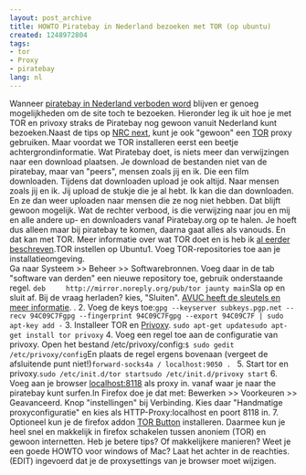```yaml
---
layout: post_archive
title: HOWTO Piratebay in Nederland bezoeken met TOR (op ubuntu)
created: 1248972804
tags:
- tor
- Proxy
- piratebay
lang: nl
---
```

Wanneer [piratebay in Nederland verboden word](http://www.scribd.com/doc/17846197/Vonnis-rechter-The-Pirate-Bay) blijven er genoeg mogelijkheden om de site toch te bezoeken. Hieronder leg ik uit hoe je met TOR en privoxy straks de Piratebay nog gewoon vanuit Nederland kunt bezoeken.<!--break-->Naast de tips op [NRC next](http://www.nrcnext.nl/blog/tag/proxy/), kunt je ook "gewoon" een [TOR]() proxy gebruiken. Maar voordat we TOR installeren eerst een beetje achtergrondinformatie. Wat Piratebay doet, is niets meer dan verwijzingen naar een download plaatsen. Je download de bestanden niet van de piratebay, maar van "peers", mensen zoals jij en ik. Die een film downloaden. Tijdens dat downloaden upload je ook altijd. Naar mensen zoals jij en ik. Jij upload de stukje die je al hebt. Ik kan die dan downloaden. En ze dan weer uploaden naar mensen die ze nog niet hebben. Dat blijft gewoon mogelijk. Wat de rechter verbood, is die verwijzing naar jou en mij en alle andere up- en downloaders vanaf Piratebay.org op te halen. Je hoeft dus alleen maar bij piratebay te komen, daarna gaat alles als vanouds. En dat kan met TOR. Meer informatie over wat TOR doet en is heb ik [al eerder beschreven](http://bler.webschuur.com/websites_veiliger_maken_met_privoxy).TOR instellen op Ubuntu1. Voeg TOR-repositories toe aan je installatieomgeving. <br />Ga naar Systeem >> Beheer >> Softwarebronnen. Voeg daar in de tab "software van derden" een nieuwe repository toe, gebruik onderstaande regel.   ``deb     http://mirror.noreply.org/pub/tor jaunty main``Sla op en sluit af. Bij de vraag herladen? kies, "Sluiten". [AVUC heeft de sleutels en meer informatie](http://www.avuc.nl/2009/05/04/tor-on-ubuntu-904/).
. 2. Voeg de keys toe:``gpg --keyserver subkeys.pgp.net --recv 94C09C7Fgpg --fingerprint 94C09C7Fgpg --export 94C09C7F | sudo apt-key add -``
3. Installeer TOR en [Privoxy](http://nl.wikipedia.org/wiki/Privoxy).  ``sudo apt-get updatesudo apt-get install tor privoxy``
4. Voeg een regel toe aan de configuratie van privoxy. Open het bestand /etc/privoxy/config:``$ sudo gedit /etc/privoxy/config``En plaats de regel ergens bovenaan (vergeet de afsluitende punt niet!)``forward-socks4a / localhost:9050 . ``
5. Start tor en privoxy.``sudo /etc/init.d/tor startsudo /etc/init.d/privoxy start``
6. Voeg aan je browser [localhost:8118](http://localhost:8118) als proxy in. vanaf waar je naar the piratebay kunt surfen.In Firefox doe je dat met: Bewerken >> Voorkeuren >> Geavanceerd. Knop "instellingen" bij Verbinding. Kies daar "Handmatige proxyconfiguratie" en kies als HTTP-Proxy:localhost en poort 8118 in.
7. Optioneel kun je de firefox addon [TOR Button](https://addons.mozilla.org/nl/firefox/addon/2275) installeren. Daarmee kun je heel snel en makkelijk in firefox schakelen tussen anoniem (TOR) en gewoon internetten.
Heb je betere tips? Of makkelijkere manieren? Weet je een goede HOWTO voor windows of Mac? Laat het achter in de reachties.(EDIT) ingevoerd dat je de proxysettings van je browser moet wijzigen.
